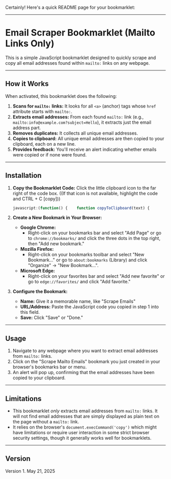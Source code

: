 Certainly! Here's a quick README page for your bookmarklet:

---

# Email Scraper Bookmarklet (Mailto Links Only)

This is a simple JavaScript bookmarklet designed to quickly scrape and copy all email addresses found within `mailto:` links on any webpage.

---

## How it Works

When activated, this bookmarklet does the following:

1.  **Scans for `mailto:` links:** It looks for all `<a>` (anchor) tags whose `href` attribute starts with `mailto:`.
2.  **Extracts email addresses:** From each found `mailto:` link (e.g., `mailto:info@example.com?subject=Hello`), it extracts just the email address part.
3.  **Removes duplicates:** It collects all unique email addresses.
4.  **Copies to clipboard:** All unique email addresses are then copied to your clipboard, each on a new line.
5.  **Provides feedback:** You'll receive an alert indicating whether emails were copied or if none were found.

---

## Installation

1.  **Copy the Bookmarklet Code:**
    Click the little clipboard icon to the far right of the code box. ((If that icon is not available, highlight the code and CTRL + C [copy]))

    ```javascript
    javascript:(function() {    function copyToClipboard(text) {        const textarea = document.createElement('textarea');        textarea.value = text;        document.body.appendChild(textarea);        textarea.select();        document.execCommand('copy');        document.body.removeChild(textarea);        alert('Email addresses copied to clipboard!');    }    const emailAddresses = new Set();    document.querySelectorAll('a[href^="mailto:"]').forEach(link => {        const email = link.href.split(':')[1].split('?%27)[0];         if (email) {            emailAddresses.add(email);        }    });    if (emailAddresses.size > 0) {        const emailsString = Array.from(emailAddresses).join(%27\n%27);        copyToClipboard(emailsString);    } else {        alert(%27No mailto: links with email addresses found on this page.%27);    }})();
    ```

2.  **Create a New Bookmark in Your Browser:**
    * **Google Chrome:**
        * Right-click on your bookmarks bar and select "Add Page" or go to `chrome://bookmarks/` and click the three dots in the top right, then "Add new bookmark."
    * **Mozilla Firefox:**
        * Right-click on your bookmarks toolbar and select "New Bookmark..." or go to `about:bookmarks` (Library) and click "Organize" -> "New Bookmark...".
    * **Microsoft Edge:**
        * Right-click on your favorites bar and select "Add new favorite" or go to `edge://favorites/` and click "Add favorite."

3.  **Configure the Bookmark:**
    * **Name:** Give it a memorable name, like "Scrape Emails"
    * **URL/Address:** Paste the JavaScript code you copied in step 1 into this field.
    * **Save:** Click "Save" or "Done."

---

## Usage

1.  Navigate to any webpage where you want to extract email addresses from `mailto:` links.
2.  Click on the "Scrape Mailto Emails" bookmark you just created in your browser's bookmarks bar or menu.
3.  An alert will pop up, confirming that the email addresses have been copied to your clipboard.

---

## Limitations

* This bookmarklet *only* extracts email addresses from `mailto:` links. It will not find email addresses that are simply displayed as plain text on the page without a `mailto:` link.
* It relies on the browser's `document.execCommand('copy')` which might have limitations or require user interaction in some strict browser security settings, though it generally works well for bookmarklets.

---

## Version

Version 1. May 21, 2025